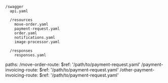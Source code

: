 ```
/swagger
  api.yaml
 
  /resources
    move-order.yaml  
    payment-request.yaml
    order.yaml
    notifications.yaml
    image-processor.yaml  
  
  /responses  
    responses.yaml
```
paths:
  /move-order-route:
    $ref: '/path/to/payment-request.yaml'
  /payment-invoicing-route:
    $ref: '/path/to/payment-request.yaml'
  /other-payment-invoicing-route:
    $ref: '/path/to/payment-request.yaml'
